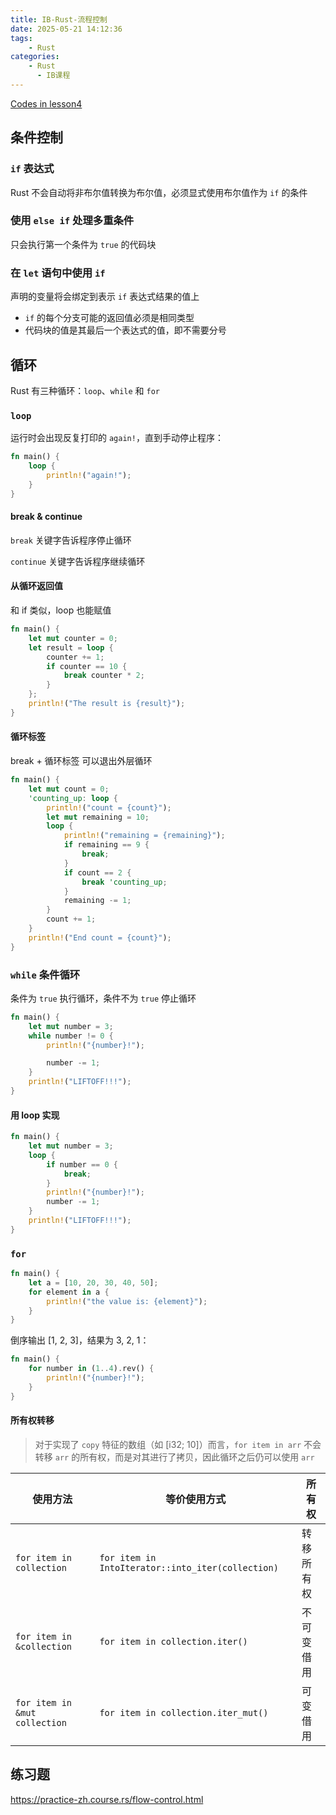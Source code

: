 ```yaml
---
title: IB-Rust-流程控制
date: 2025-05-21 14:12:36
tags:
    - Rust
categories:
    - Rust
      - IB课程
---
```


[Codes in lesson4](https://github.com/Zoella-w/IB-Rust/tree/main/4_flow_control)

## 条件控制

### `if` 表达式

Rust 不会自动将非布尔值转换为布尔值，必须显式使用布尔值作为 `if` 的条件

### 使用 `else if` 处理多重条件

只会执行第一个条件为 `true` 的代码块

### 在 `let` 语句中使用 `if`

声明的变量将会绑定到表示 `if` 表达式结果的值上

- `if` 的每个分支可能的返回值必须是相同类型
- 代码块的值是其最后一个表达式的值，即不需要分号


## 循环

Rust 有三种循环：`loop`、`while` 和 `for`

### `loop`

运行时会出现反复打印的 `again!`，直到手动停止程序：

```rust
fn main() {
    loop {
        println!("again!");
    }
}
```

#### break & continue

`break` 关键字告诉程序停止循环

`continue` 关键字告诉程序继续循环

#### 从循环返回值

和 if 类似，loop 也能赋值

```rust
fn main() {
    let mut counter = 0;
    let result = loop {
        counter += 1;
        if counter == 10 {
            break counter * 2;
        }
    };
    println!("The result is {result}");
}
```

#### 循环标签

break + 循环标签 可以退出外层循环

```rust
fn main() {
    let mut count = 0;
    'counting_up: loop {
        println!("count = {count}");
        let mut remaining = 10;
        loop {
            println!("remaining = {remaining}");
            if remaining == 9 {
                break;
            }
            if count == 2 {
                break 'counting_up;
            }
            remaining -= 1;
        }
        count += 1;
    }
    println!("End count = {count}");
}
```

### `while` 条件循环

条件为 `true` 执行循环，条件不为 `true` 停止循环

```rust
fn main() {
    let mut number = 3;
    while number != 0 {
        println!("{number}!");

        number -= 1;
    }
    println!("LIFTOFF!!!");
}
```

#### 用 loop 实现

```rust
fn main() {
    let mut number = 3;
    loop {
        if number == 0 {
            break;
        }
        println!("{number}!");
        number -= 1;
    }
    println!("LIFTOFF!!!");
}
```

### `for`

```rust
fn main() {
    let a = [10, 20, 30, 40, 50];
    for element in a {
        println!("the value is: {element}");
    }
}
```

倒序输出 [1, 2, 3]，结果为 3, 2, 1：

```rust
fn main() {
    for number in (1..4).rev() {
        println!("{number}!");
    }
}
```

#### 所有权转移

> 对于实现了 `copy` 特征的数组（如 [i32; 10]）而言，`for item in arr` 不会转移 `arr` 的所有权，而是对其进行了拷贝，因此循环之后仍可以使用 `arr` 

| 使用方法  | 等价使用方式 | 所有权 |
| -- | -- | -- |
| `for item in collection` | `for item in IntoIterator::into_iter(collection)` | 转移所有权 |
| `for item in &collection` | `for item in collection.iter()` | 不可变借用 |
| `for item in &mut collection` | `for item in collection.iter_mut()` | 可变借用 |

## 练习题

https://practice-zh.course.rs/flow-control.html
